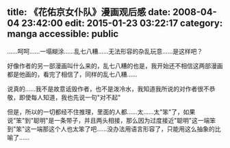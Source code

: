 title: 《花佑京女仆队》漫画观后感
date: 2008-04-04 23:42:00
edit: 2015-01-23 03:22:17
category: manga
accessible: public
---

&hellip;&hellip;呵呵&hellip;&hellip;一塌糊涂&hellip;&hellip;乱七八糟&hellip;&hellip;无法形容的杂乱玩意&hellip;&hellip;是这样吧？
 
好像作者的另一部漫画叫什么来的，乱七八糟的也是，我开始还不相信这两部漫画都是他画的，看完了相信了，同样的乱七八糟&hellip;&hellip;
 
说真的&hellip;&hellip;我不是故意诋毁作者，也不是泼冷水，我知道我所说的对作者很不恭敬，即使每人知道，我也先说一句"对不起"
 
但是，所以的一切都经不住推理，里面的人都&hellip;&hellip;太&hellip;&hellip;太"笨"了，如果说"笨"到"聪明"是一条带子，并且两头相接，那么因为过度接近"聪明"这一端笨到"笨"这一端那这个人也太笨了吧&hellip;&hellip;没办法用语言形容了，只能用这么抽象的比喻了&hellip;&hellip;